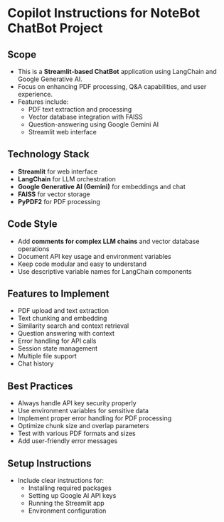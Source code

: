 # Copilot Instructions for NoteBot ChatBot Project

## Scope
- This is a **Streamlit-based ChatBot** application using LangChain and Google Generative AI.
- Focus on enhancing PDF processing, Q&A capabilities, and user experience.
- Features include:
  - PDF text extraction and processing
  - Vector database integration with FAISS
  - Question-answering using Google Gemini AI
  - Streamlit web interface

## Technology Stack
- **Streamlit** for web interface
- **LangChain** for LLM orchestration
- **Google Generative AI (Gemini)** for embeddings and chat
- **FAISS** for vector storage
- **PyPDF2** for PDF processing

## Code Style
- Add **comments for complex LLM chains** and vector database operations
- Document API key usage and environment variables
- Keep code modular and easy to understand
- Use descriptive variable names for LangChain components

## Features to Implement
- PDF upload and text extraction
- Text chunking and embedding
- Similarity search and context retrieval
- Question answering with context
- Error handling for API calls
- Session state management
- Multiple file support
- Chat history

## Best Practices
- Always handle API key security properly
- Use environment variables for sensitive data
- Implement proper error handling for PDF processing
- Optimize chunk size and overlap parameters
- Test with various PDF formats and sizes
- Add user-friendly error messages

## Setup Instructions
- Include clear instructions for:
  - Installing required packages
  - Setting up Google AI API keys
  - Running the Streamlit app
  - Environment configuration
